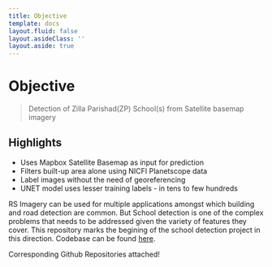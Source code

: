 ```yaml
---
title: Objective
template: docs
layout.fluid: false
layout.asideClass: ''
layout.aside: true
---
```


# Objective

> Detection of Zilla Parishad(ZP) School(s) from Satellite basemap imagery

## Highlights

- Uses Mapbox Satellite Basemap as input for prediction
- Filters built-up area alone using NICFI Planetscope data
- Label images without the need of georeferencing
- UNET model uses lesser training labels - in tens to few hundreds

RS Imagery can be used for multiple applications amongst which building and road detection are common. But School detection is one of the complex problems that needs to be addressed given the variety of features they cover. This repository marks the begining of the school detection project in this direction. Codebase can be found [here](https://github.com/geospoc/unc-sch-01).

<alert type="success">

Corresponding Github Repositories attached!

</alert>
